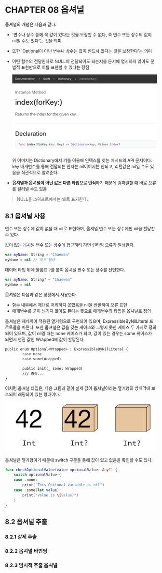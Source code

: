 # CHAPTER 08 옵셔널 

옵셔널의 개념은 다음과 같다.

* '변수나 상수 등에 꼭 값이 있다는 것을 보장할 수 없다, 즉 변수 또는 상수의 값이 nil일 수도 있다'는 것을 의미

* 또한 'Optional이 아닌 변수나 상수는 값이 반드시 있다는 것을 보장한다'는 의미

* 어떤 함수의 전달인자로 NULL이 전달되어도 되는지를 문서에 명시하지 않아도 문법적 표현만으로 이를 표현할 수 있다는 장점

  <img src="./img/dictionary_index.png" width="500">

  위 이미지는 Dictionary에서 키를 이용해 인덱스를 찾는 메서드의 API 문서이다. key 매개변수를 통해 전달되는 인자는 nil이어서는 안되고, 리턴값은 nil일 수도 있음을 직관적으로 알려준다.

* **옵셔널과 옵셔널이 아닌 값은 다른 타입으로 인식**하기 때문에 컴파일할 때 바로 오류를 걸러낼 수도 있음

> NULL을 스위프트에서는 nil로 표기한다.



## 8.1 옵셔널 사용

변수 또는 상수에 값이 없을 때 nil로 표현하며, 옵셔널 변수 또는 상수에만 nil을 할당할 수 있다.

값이 없는 옵셔널 변수 또는 상수에 접근하려 하면 런타임 오류가 발생한다.

```swift
var myName: String = "Chaewan"
myName = nil // 오류 발생
```

데이터 타입 뒤에 물음표 `?`를 붙여 옵셔널 변수 또는 상수를 선언한다.

```swift
var myName: String? = "Chaewan"
myName = nil
```

옵셔널은 다음과 같은 상황에서 사용한다.

- 함수 내부에서 제대로 처리하지 못했음을 nil을 반환하여 오류 표현
- 매개변수를 굳이 넘기지 않아도 된다는 뜻으로 매개변수의 타입을 옵셔널로 정의

옵셔널은 제네릭이 적용된 열거형으로 구현되어 있으며, ExpressibleByNilLiteral 프로토콜을 따른다. 또한 옵셔널은 값을 갖는 케이스와 그렇지 못한 케이스 두 가지로 정의되어 있으며, 값이 nil일 때는 none 케이스가 되고, 값이 있는 경우는 some 케이스가 되면서 연관 값인 Wrapped에 값이 할당된다.

```
public enum Optional<Wrapped> : ExpressibleByNilLiteral {
		case none
		case some(Wrapped)

		public init(_ some: Wrapped)
		/// 중략...
}
```

이처럼 옵셔널 타입은, 다음 그림과 같이 실제 값이 옵셔널이라는 열거형의 방패막에 보호되어 래핑되어 있는 형태이다.

<img src="./img/optional_box.png" width="500">

옵셔널은 열거형이기 때문에 switch 구문을 통해 값이 있고 없음을 확인할 수도 있다.

```swift
func checkOptionalValue(value optionalValue: Any?) {
    switch optionalValue {
    case .none:
        print("This Optional variable is nil")
    case .some(let value):
        print("Value is \(value)")
    }
}
```


## 8.2 옵셔널 추출

### 8.2.1 강제 추출

### 8.2.2 옵셔널 바인딩

### 8.2.3 암시적 추출 옵셔널